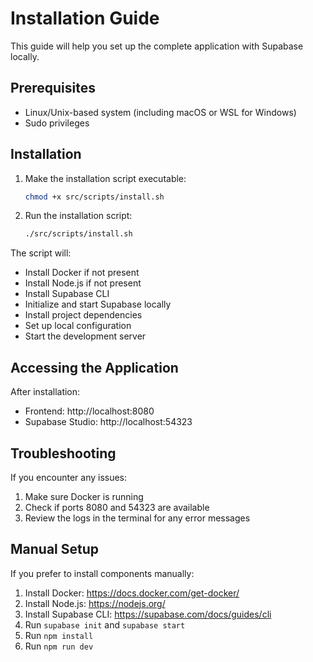 # Installation Guide

This guide will help you set up the complete application with Supabase locally.

## Prerequisites

- Linux/Unix-based system (including macOS or WSL for Windows)
- Sudo privileges

## Installation

1. Make the installation script executable:
   ```bash
   chmod +x src/scripts/install.sh
   ```

2. Run the installation script:
   ```bash
   ./src/scripts/install.sh
   ```

The script will:
- Install Docker if not present
- Install Node.js if not present
- Install Supabase CLI
- Initialize and start Supabase locally
- Install project dependencies
- Set up local configuration
- Start the development server

## Accessing the Application

After installation:
- Frontend: http://localhost:8080
- Supabase Studio: http://localhost:54323

## Troubleshooting

If you encounter any issues:
1. Make sure Docker is running
2. Check if ports 8080 and 54323 are available
3. Review the logs in the terminal for any error messages

## Manual Setup

If you prefer to install components manually:

1. Install Docker: https://docs.docker.com/get-docker/
2. Install Node.js: https://nodejs.org/
3. Install Supabase CLI: https://supabase.com/docs/guides/cli
4. Run `supabase init` and `supabase start`
5. Run `npm install`
6. Run `npm run dev`